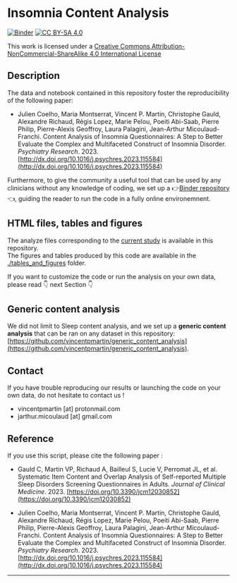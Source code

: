 # Insomnia Content Analysis 

[![Binder](https://mybinder.org/badge_logo.svg)](https://mybinder.org/v2/gh/vincentpmartin/insomnia.content.analysis/HEAD?labpath=jupyter_notebook_insomnia_content_analysis.ipynb)
[![CC BY-SA 4.0](https://img.shields.io/badge/License-CC%20BY--NC--SA%204.0-lightgrey.svg)](http://creativecommons.org/licenses/by-nc-sa/4.0/)

This work is licensed under a
[Creative Commons Attribution-NonCommercial-ShareAlike 4.0 International License](http://creativecommons.org/licenses/by-nc-sa/4.0/)

## Description
The data and notebook contained in this repository foster the reproducibility of the following paper: 

* Julien Coelho, Maria Montserrat, Vincent P. Martin, Christophe Gauld, Alexandre Richaud, Régis Lopez, Marie Pelou, Poeiti Abi-Saab, Pierre Philip, Pierre-Alexis Geoffroy, Laura Palagini, Jean-Arthur Micoulaud-Franchi. 
Content Analysis of Insomnia Questionnaires: A Step to Better Evaluate the Complex and Multifaceted Construct of Insomnia Disorder. *Psychiatry Research*. 2023. [http://dx.doi.org/10.1016/j.psychres.2023.115584](http://dx.doi.org/10.1016/j.psychres.2023.115584)


Furthermore, to give the community a useful tool that can be used by any clinicians without any knowledge of coding, we set up a 👉[Binder repository](https://mybinder.org/v2/gh/vincentpmartin/insomnia.content.analysis/HEAD?labpath=jupyter_notebook_insomnia_content_analysis.ipynb)👈, guiding the reader to run the code in a fully online environemnent. 

## HTML files, tables and figures
The analyze files corresponding to the [current study](https://raw.githack.com/vincentpmartin/insomnia.content.analysis/main/jupyter_notebook_insomnia_content_analysis.html) is available in this repository. <br>
The figures and tables produced by this code are available in the [./tables_and_figures](./tables_and_figures) folder. 

If you want to customize the code or run the analysis on your own data, please read 👇 next Section 👇

## Generic content analysis

We did not limit to Sleep content analysis, and we set up a **generic content analysis** that can be ran on any dataset in this repository: [https://github.com/vincentpmartin/generic_content_analysis](https://github.com/vincentpmartin/generic_content_analysis).


## Contact
If you have trouble reproducing our results or launching the code on your own data, do not hesitate to contact us !
* vincentpmartin [at] protonmail.com
* jarthur.micoulaud [at] gmail.com

## Reference
If you use this script, please cite the following paper : 
* Gauld C, Martin VP, Richaud A, Bailleul S, Lucie V, Perromat JL, et al. Systematic Item Content and Overlap Analysis of Self-reported Multiple Sleep Disorders Screening Questionnaires in Adults. *Journal of Clinical Medicine*. 2023. [https://doi.org/10.3390/jcm12030852](https://doi.org/10.3390/jcm12030852)

* Julien Coelho, Maria Montserrat, Vincent P. Martin, Christophe Gauld, Alexandre Richaud, Régis Lopez, Marie Pelou, Poeiti Abi-Saab, Pierre Philip, Pierre-Alexis Geoffroy, Laura Palagini, Jean-Arthur Micoulaud-Franchi. 
Content Analysis of Insomnia Questionnaires: A Step to Better Evaluate the Complex and Multifaceted Construct of Insomnia Disorder. *Psychiatry Research*. 2023. [http://dx.doi.org/10.1016/j.psychres.2023.115584](http://dx.doi.org/10.1016/j.psychres.2023.115584) 
---

